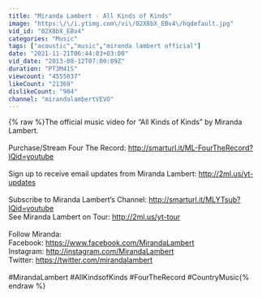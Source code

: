 ```yaml
---
title: "Miranda Lambert - All Kinds of Kinds"
image: "https:\/\/i.ytimg.com\/vi\/02X8bX_EBv4\/hqdefault.jpg"
vid_id: "02X8bX_EBv4"
categories: "Music"
tags: ["acoustic","music","miranda lambert official"]
date: "2021-11-21T06:44:03+03:00"
vid_date: "2013-08-12T07:00:09Z"
duration: "PT3M41S"
viewcount: "4555037"
likeCount: "21369"
dislikeCount: "904"
channel: "mirandalambertVEVO"
---
```

{% raw %}The official music video for “All Kinds of Kinds” by Miranda Lambert.<br /> <br />Purchase/Stream Four The Record: <a rel="nofollow" target="blank" href="http://smarturl.it/ML-FourTheRecord?IQid=youtube">http://smarturl.it/ML-FourTheRecord?IQid=youtube</a><br /> <br />Sign up to receive email updates from Miranda Lambert: <a rel="nofollow" target="blank" href="http://2ml.us/yt-updates">http://2ml.us/yt-updates</a><br /> <br />Subscribe to Miranda Lambert’s Channel: <a rel="nofollow" target="blank" href="http://smarturl.it/MLYTsub?IQid=youtube">http://smarturl.it/MLYTsub?IQid=youtube</a><br />See Miranda Lambert on Tour: <a rel="nofollow" target="blank" href="http://2ml.us/yt-tour">http://2ml.us/yt-tour</a><br /> <br />Follow Miranda:<br />Facebook: <a rel="nofollow" target="blank" href="https://www.facebook.com/MirandaLambert">https://www.facebook.com/MirandaLambert</a><br />Instagram: <a rel="nofollow" target="blank" href="http://instagram.com/MirandaLambert">http://instagram.com/MirandaLambert</a><br />Twitter: <a rel="nofollow" target="blank" href="https://twitter.com/mirandalambert">https://twitter.com/mirandalambert</a><br /> <br />#MirandaLambert #AllKindsofKinds #FourTheRecord #CountryMusic{% endraw %}
